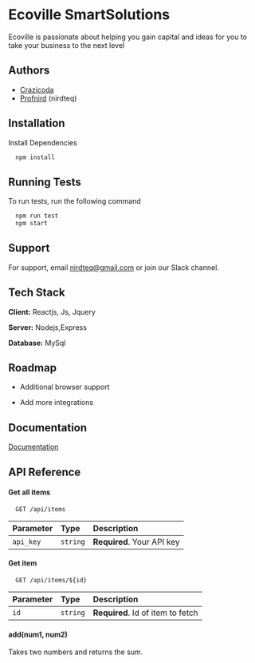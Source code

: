 
# Ecoville SmartSolutions

Ecoville is passionate about helping you gain capital and ideas for you to take your business to the next level



## Authors

- [Crazicoda](https://github.com/Crazicoda)
- [Profnird](https://github.com/Profnird)
(nirdteq)

## Installation

Install Dependencies

```bash
  npm install
```
    
## Running Tests

To run tests, run the following command

```bash
  npm run test
  npm start
```

## Support

For support, email nirdteq@gmail.com or join our Slack channel.


## Tech Stack

**Client:** Reactjs, Js, Jquery

**Server:** Nodejs,Express

**Database:** MySql


## Roadmap

- Additional browser support

- Add more integrations


## Documentation

[Documentation](https://linktodocumentation)


## API Reference

#### Get all items

```http
  GET /api/items
```

| Parameter | Type     | Description                |
| :-------- | :------- | :------------------------- |
| `api_key` | `string` | **Required**. Your API key |

#### Get item

```http
  GET /api/items/${id}
```

| Parameter | Type     | Description                       |
| :-------- | :------- | :-------------------------------- |
| `id`      | `string` | **Required**. Id of item to fetch |

#### add(num1, num2)

Takes two numbers and returns the sum.

